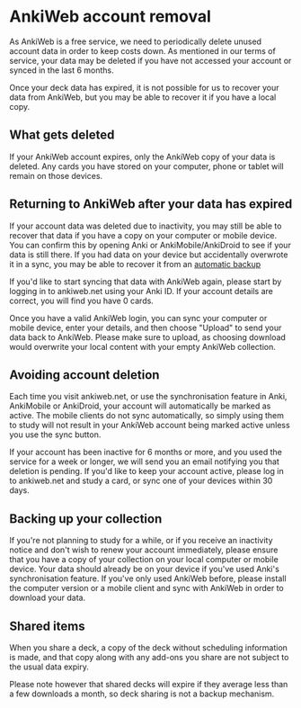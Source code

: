 # AnkiWeb account removal

As AnkiWeb is a free service, we need to periodically delete unused account data in order to keep costs down. As mentioned in our terms of service, your data may be deleted if you have not accessed your account or synced in the last 6 months.

Once your deck data has expired, it is not possible for us to recover your data from AnkiWeb, but you may be able to recover it if you have a local copy.

What gets deleted
-------

If your AnkiWeb account expires, only the AnkiWeb copy of your data is deleted. Any cards you have stored on your computer, phone or tablet will remain on those devices.

Returning to AnkiWeb after your data has expired
-------

If your account data was deleted due to inactivity, you may still be able to recover that data if you have a copy on your computer or mobile device. You can confirm this by opening Anki or AnkiMobile/AnkiDroid to see if your data is still there. If you had data on your device but accidentally overwrote it in a sync, you may be able to recover it from an [automatic backup](https://faqs.ankiweb.net/restoring-an-automatic-backup-recovering-from-data-loss.html)

If you'd like to start syncing that data with AnkiWeb again, please start by logging in to ankiweb.net using your Anki ID. If your account details are correct, you will find you have 0 cards.

Once you have a valid AnkiWeb login, you can sync your computer or mobile device, enter your details, and then choose "Upload" to send your data back to AnkiWeb. Please make sure to upload, as choosing download would overwrite your local content with your empty AnkiWeb collection.

Avoiding account deletion
-----------------

Each time you visit ankiweb.net, or use the synchronisation feature in Anki, AnkiMobile or AnkiDroid, your account will automatically be marked as active. The mobile clients do not sync automatically, so simply using them to study will not result in your AnkiWeb account being marked active unless you use the sync button.

If your account has been inactive for 6 months or more, and you used the service for a week or longer, we will send you an email notifying you that deletion is pending. If you'd like to keep your account active, please log in to ankiweb.net and study a card, or sync one of your devices within 30 days.

Backing up your collection
--------

If you're not planning to study for a while, or if you receive an inactivity notice and don't wish to renew your account immediately, please ensure that you have a copy of your collection on your local computer or mobile device. Your data should already be on your device if you've used Anki's synchronisation feature. If you've only used AnkiWeb before, please install the computer version or a mobile client and sync with AnkiWeb in order to download your data.

Shared items
----------------

When you share a deck, a copy of the deck without scheduling information is made, and that copy along with any add-ons you share are not subject to the usual data expiry.

Please note however that shared decks will expire if they average less than a few downloads a month, so deck sharing is not a backup mechanism.
